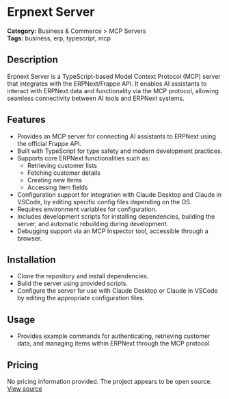 # Erpnext Server

**Category:** Business & Commerce > MCP Servers  
**Tags:** business, erp, typescript, mcp

## Description
Erpnext Server is a TypeScript-based Model Context Protocol (MCP) server that integrates with the ERPNext/Frappe API. It enables AI assistants to interact with ERPNext data and functionality via the MCP protocol, allowing seamless connectivity between AI tools and ERPNext systems.

## Features
- Provides an MCP server for connecting AI assistants to ERPNext using the official Frappe API.
- Built with TypeScript for type safety and modern development practices.
- Supports core ERPNext functionalities such as:
  - Retrieving customer lists
  - Fetching customer details
  - Creating new items
  - Accessing item fields
- Configuration support for integration with Claude Desktop and Claude in VSCode, by editing specific config files depending on the OS.
- Requires environment variables for configuration.
- Includes development scripts for installing dependencies, building the server, and automatic rebuilding during development.
- Debugging support via an MCP Inspector tool, accessible through a browser.

## Installation
- Clone the repository and install dependencies.
- Build the server using provided scripts.
- Configure the server for use with Claude Desktop or Claude in VSCode by editing the appropriate configuration files.

## Usage
- Provides example commands for authenticating, retrieving customer data, and managing items within ERPNext through the MCP protocol.

## Pricing
No pricing information provided. The project appears to be open source. [View source](https://github.com/rakeshgangwar/erpnext-server)
